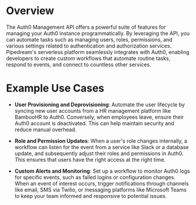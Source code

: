 # Overview

The Auth0 Management API offers a powerful suite of features for managing your Auth0 instance programmatically. By leveraging the API, you can automate tasks such as managing users, roles, permissions, and various settings related to authentication and authorization services. Pipedream's serverless platform seamlessly integrates with Auth0, enabling developers to create custom workflows that automate routine tasks, respond to events, and connect to countless other services.

# Example Use Cases

- **User Provisioning and Deprovisioning**: Automate the user lifecycle by syncing new user accounts from a HR management platform like BambooHR to Auth0. Conversely, when employees leave, ensure their Auth0 account is deactivated. This can help maintain security and reduce manual overhead.

- **Role and Permission Updates**: When a user's role changes internally, a workflow can listen for the event from a service like Slack or a database update, and subsequently adjust their roles and permissions in Auth0. This ensures that users have the right access at the right time.

- **Custom Alerts and Monitoring**: Set up a workflow to monitor Auth0 logs for specific events, such as failed logins or configuration changes. When an event of interest occurs, trigger notifications through channels like email, SMS via Twilio, or messaging platforms like Microsoft Teams to keep your team informed and responsive to potential issues.
